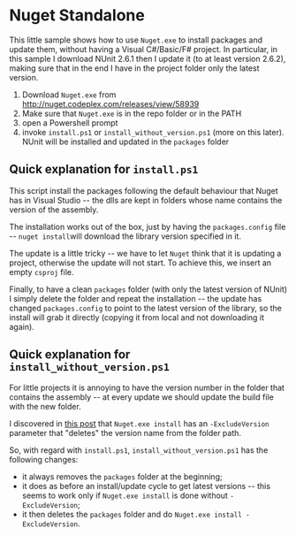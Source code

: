 Nuget Standalone
=============
This little sample shows how to use `Nuget.exe` to install packages and update them, without having a Visual C#/Basic/F# project. In particular, in this sample I download NUnit 2.6.1 then I update it (to at least version 2.6.2), making sure that in the end I have in the project folder only the latest version.

1. Download `Nuget.exe` from http://nuget.codeplex.com/releases/view/58939
2. Make sure that `Nuget.exe` is in the repo folder or in the PATH
3. open a Powershell prompt
4. invoke `install.ps1` or `install_without_version.ps1` (more on this later). NUnit will be installed and updated in the `packages` folder



Quick explanation for `install.ps1`
------------------
This script install the packages following the default behaviour that Nuget has in Visual Studio -- the dlls are kept in folders whose name contains the version of the assembly.

The installation works out of the box, just by having the `packages.config` file -- `nuget install`will download the library version specified in it.

The update is a little tricky -- we have to let `Nuget` think that it is updating a project, otherwise the update will not start. To achieve this, we insert an empty `csproj` file.

Finally, to have a clean `packages` folder (with only the latest version of NUnit) I simply delete the folder and repeat the installation -- the update has changed `packages.config` to point to the latest version of the library, so the install will grab it directly (copying it from local and not downloading it again).

Quick explanation for `install_without_version.ps1`
------------------
For little projects it is annoying to have the version number in the folder that contains the assembly -- at every update we should update the build file with the new folder.

I discovered in [this post](http://aspiringcraftsman.com/2012/03/09/dependency-management-in-net-offline-dependencies-with-nuget-command-line-tool/) that `Nuget.exe install` has an `-ExcludeVersion` parameter that "deletes" the version name from the folder path.

So, with regard with `install.ps1`, `install_without_version.ps1` has the following changes:

 * it always removes the `packages` folder at the beginning;
 * it does as before an install/update cycle to get latest versions -- this seems to work only if `Nuget.exe install` is done without `-ExcludeVersion`;
 * it then deletes the `packages` folder and do `Nuget.exe install -ExcludeVersion`.